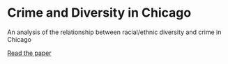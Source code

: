 # Crime and Diversity in Chicago
An analysis of the relationship between racial/ethnic diversity and crime in Chicago

[Read the paper](final_paper.pdf)
